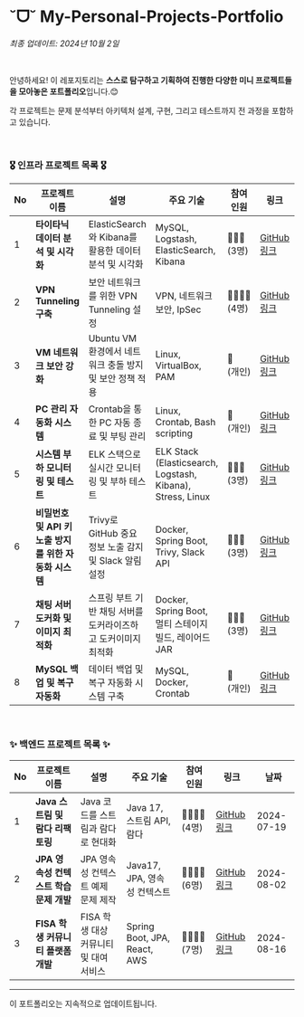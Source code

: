 # ˘ᗜ˘ My-Personal-Projects-Portfolio

*최종 업데이트: 2024년 10월 2일*

<br>

안녕하세요! 이 레포지토리는 **스스로 탐구하고 기획하여 진행한 다양한 미니 프로젝트들을 모아놓은 포트폴리오**입니다.😊 <br>

각 프로젝트는 문제 분석부터 아키텍처 설계, 구현, 그리고 테스트까지 전 과정을 포함하고 있습니다. 

<br>

### 🎖️ 인프라 프로젝트 목록 🎖️

| No | 프로젝트 이름                                      | 설명                                                        | 주요 기술                                                     | 참여<br> 인원    | 링크                                             | 날짜         |
|----|-------------------------------------------------|-----------------------------------------------------------|------------------------------------------------------------|----------------|--------------------------------------------------|--------------|
| 1  | **타이타닉 데이터 분석 및 시각화**                | ElasticSearch와 Kibana를 활용한 데이터 분석 및 시각화         | MySQL, Logstash, ElasticSearch, Kibana                       | 👩‍👩‍👧<br> (3명)   | [GitHub 링크](https://github.com/RyuChaeHyun/Woori_MySQL_ELK_mini_project) | 2024-07-26   |
| 2  | **VPN Tunneling 구축**                            | 보안 네트워크를 위한 VPN Tunneling 설정                      | VPN, 네트워크 보안, IpSec                                   | 👩‍👩‍👧‍👦 (4명) | [GitHub 링크](https://github.com/WooLockVLock/VPNTunneling) | 2024-09-13   |
| 3  | **VM 네트워크 보안 강화**                        | Ubuntu VM 환경에서 네트워크 충돌 방지 및 보안 정책 적용        | Linux, VirtualBox, PAM                                      | 🙋<br> (개인)   | [GitHub 링크](https://github.com/RyuChaeHyun/Linux_PAM)   | 2024-09-19   |
| 4  | **PC 관리 자동화 시스템**                        | Crontab을 통한 PC 자동 종료 및 부팅 관리                    | Linux, Crontab, Bash scripting                              | 🙋<br> (개인)   | [GitHub 링크](https://github.com/RyuChaeHyun/Linux_crontab) | 2024-09-20   |
| 5  | **시스템 부하 모니터링 및 테스트**                | ELK 스택으로 실시간 모니터링 및 부하 테스트                 | ELK Stack (Elasticsearch, Logstash, Kibana), Stress, Linux                 | 👩‍👩‍👧 (3명) | [GitHub 링크](https://github.com/RyuChaeHyun/Average-Load-in-Linux) | 2024-09-23   |
| 6  | **비밀번호 및 API 키 노출 방지를 위한 자동화 시스템**                    | Trivy로 GitHub 중요 정보 노출 감지 및 Slack 알림 설정           | Docker, Spring Boot, Trivy, Slack API                       | 👩‍👩‍👧 (3명) | [GitHub 링크](https://github.com/RyuChaeHyun/Secret_Information_Detection_System) | 2024-09-24   |
| 7  | **채팅 서버 도커화 및 이미지 최적화**                | 스프링 부트 기반 채팅 서버를 도커라이즈하고 도커이미지 최적화     | Docker, Spring Boot, 멀티 스테이지 빌드, 레이어드 JAR        | 👩‍👩‍👧 (3명) | [GitHub 링크](https://github.com/RyuChaeHyun/Docker_Image_Optimization) | 2024-09-25   |
| 8  | **MySQL 백업 및 복구 자동화**                    | 데이터 백업 및 복구 자동화 시스템 구축                      | MySQL, Docker, Crontab                                      | 🙋<br> (개인)   | [GitHub 링크](https://github.com/RyuChaeHyun/docker-mysql-data-migration) | 2024-09-27   |

<br>

### ✨ 백엔드 프로젝트 목록 ✨

| No | 프로젝트 이름 | 설명 | 주요 기술 | 참여 인원 | 링크 | 날짜 |
|----|---------------|------|-----------|----------|------|------|
| 1  | **Java 스트림 및 람다 리팩토링** | Java 코드를 스트림과 람다로 현대화 | Java 17, 스트림 API, 람다 | 👩‍👩‍👧‍👦 <br> (4명) | [GitHub 링크](https://github.com/castlhoo/Refactoring) | 2024-07-19 |
| 2  | **JPA 영속성 컨텍스트 학습 문제 개발** | JPA 영속성 컨텍스트 예제 문제 제작 | Java17, JPA, 영속성 컨텍스트 | 👩‍👩‍👧‍👦 <br> (6명) | [GitHub 링크](https://github.com/Fisa3/OJT_Project) | 2024-08-02 |
| 3  | **FISA 학생 커뮤니티 플랫폼 개발** | FISA 학생 대상 커뮤니티 및 대여 서비스 | Spring Boot, JPA, React, AWS | 👩‍👩‍👧‍👦 <br> (7명) | [GitHub 링크](https://github.com/yuwankang/FISA-Land) | 2024-08-16 |
---

이 포트폴리오는 지속적으로 업데이트됩니다.
